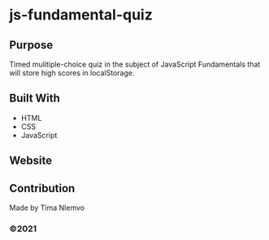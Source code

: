 # js-fundamental-quiz

## Purpose
Timed mulitiple-choice quiz in the subject of JavaScript Fundamentals that will store high scores in localStorage.

## Built With
* HTML
* CSS
* JavaScript

## Website


## Contribution
Made by Tima Nlemvo

### ©️2021

